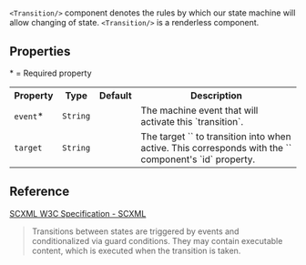 # <Transition/>
`<Transition/>` component denotes the rules by which our state machine will allow changing of state. `<Transition/>` is a renderless component.

## Properties
&ast; = Required property
<table>
    <tr>
        <th>Property</th>
        <th>Type</th>
        <th>Default</th>
        <th>Description</th>
    </tr>
    <tr>
        <td><code>event</code>*</td>
        <td><code>String</code></td>
        <td></td>
        <td>The machine event that will activate this `transition`.</td>
    </tr>
    <tr>
        <td><code>target</code></td>
        <td><code>String</code></td>
        <td></td>
        <td>The target `<State/>` to transition into when active. This corresponds with the `<State/>` component's `id` property.</td>
    </tr>
</table>

## Reference
[SCXML W3C Specification - SCXML](https://www.w3.org/TR/scxml/#transition)
>Transitions between states are triggered by events and conditionalized via guard conditions. They may contain executable content, which is executed when the transition is taken.
